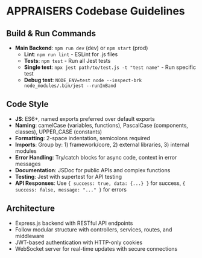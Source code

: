 # APPRAISERS Codebase Guidelines

## Build & Run Commands
- **Main Backend**: `npm run dev` (dev) or `npm start` (prod)
  - **Lint**: `npm run lint` - ESLint for .js files
  - **Tests**: `npm test` - Run all Jest tests
  - **Single test**: `npx jest path/to/test.js -t "test name"` - Run specific test
  - **Debug test**: `NODE_ENV=test node --inspect-brk node_modules/.bin/jest --runInBand`

## Code Style
- **JS**: ES6+, named exports preferred over default exports
- **Naming**: camelCase (variables, functions), PascalCase (components, classes), UPPER_CASE (constants)
- **Formatting**: 2-space indentation, semicolons required
- **Imports**: Group by: 1) framework/core, 2) external libraries, 3) internal modules
- **Error Handling**: Try/catch blocks for async code, context in error messages
- **Documentation**: JSDoc for public APIs and complex functions
- **Testing**: Jest with supertest for API testing
- **API Responses**: Use `{ success: true, data: {...} }` for success, `{ success: false, message: "..." }` for errors

## Architecture
- Express.js backend with RESTful API endpoints
- Follow modular structure with controllers, services, routes, and middleware
- JWT-based authentication with HTTP-only cookies
- WebSocket server for real-time updates with secure connections